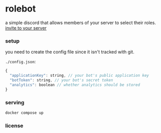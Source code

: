 # rolebot

a simple discord that allows members of your server to select their roles.  
[invite to your server](https://discord.com/api/oauth2/authorize?client_id=904084390445977662&permissions=2048&scope=bot%20applications.commands)

<!-- TODO: preview gif -->

### setup

you need to create the config file since it isn't tracked with git.

`./config.json`:

```js
{
  "applicationKey": string, // your bot's public application key
  "botToken": string, // your bot's secret token
  "analytics": boolean // whether analytics should be stored
}
```

### serving

```bash
docker compose up
```

### license

<!-- TODO: add license -->
